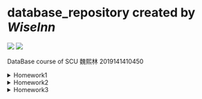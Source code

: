 # database_repository created by <I>Wiselnn</I>
<span><img src="https://img.shields.io/badge/-SCU-red?logo=github"></span>
<span><img src="https://img.shields.io/badge/Database-Sqlite-blue?logo=sqlite"><span>

DataBase course of SCU 魏熙林 2019141410450

<details>
<summary>Homework1</summary>
<h2>Homework1</h2>

```sql
--Q1 Get all unique ShipNames from the Order table that contain a hyphen '-'.
--Details: In addition, get all the characters preceding the (first) hyphen. Return ship 
--names alphabetically. Your first row should look like Bottom-Dollar Markets|Bottom

SELECT DISTINCT ShipName || '|' || substr(ShipName, 1, instr(ShipName, '-')-1)
AS Q1_ANSWER
FROM 'Order'
WHERE ShipName LIKE '%-%'
ORDER BY ShipName;
```

Result:
![Q1_img](./homework1/q1.png "Q1_result")

```sql
--Q2 Indicate if an order's ShipCountry is in North America. For our purposes, this 
--is 'USA', 'Mexico', 'Canada'
--Details: You should print the Order Id, ShipCountry, and another column that is 
--either 'NorthAmerica' or 'OtherPlace' depending on the Ship Country.
--Order by the primary key (Id) ascending and return 20 rows starting from Order 
--Id 15445 Your output should look 
--like 15445|France|OtherPlace or 15454|Canada|NorthAmerica

SELECT Id || '|' || ShipCountry || '|' || (case WHEN ShipCountry IN ('USA','Mexico','Canada') THEN "NorthAmerica" ELSE "OtherPlace" END)
AS Q2_ANSWER
FROM "Order"
WHERE Id>=15445
LIMIT 20;
```

Result:
![Q2_img](./homework1/q2.png "Q2_result")

```sql
--Q3 For each Shipper, find the percentage of orders which are late.
--Details: An order is considered late if ShippedDate > RequiredDate. Print the 
--following format, order by descending precentage, rounded to the nearest 
--hundredths, like United Package|23.44

SELECT ComPanyName || '|' || printf("%.2f",COUNT(CASE WHEN ShippedDate>RequiredDate THEN 1 ELSE null END) * 100 / ROUND(COUNT('Order'.Id)))
AS Q3_ANSWER
FROM 'Order', Shipper
WHERE 'Order'.ShipVia = Shipper.Id
GROUP BY Shipper.Id
ORDER BY COUNT(CASE WHEN ShippedDate>RequiredDate THEN 1 ELSE null END) * 100 / ROUND(COUNT('Order'.Id)) DESC;
```

Result:
![Q3_img](./homework1/q3.png "Q3_result")

```sql
--Q4 Compute some statistics about categories of products
--Details: Get the number of products, average unit price (rounded to 2 decimal 
--places), minimum unit price, maximum unit price, and total units on order for 
--categories containing greater than 10 products.
--Order by Category Id. Your output should look like Beverages|12|37.98|4.5|263.5|60

SELECT CategoryName ||'|'||COUNT(CategoryName)||'|'||ROUND(AVG(UnitPrice), 2)||'|'||MIN(UnitPrice)||'|'||MAX(UnitPrice)||'|'||SUM(UnitsOnOrder)
AS Q4_ANSWER
FROM Product, Category
WHERE Product.CategoryId=Category.Id
GROUP BY Category.Id
HAVING COUNT(*) > 10
ORDER BY Category.Id;
```

Result:
![Q4_img](./homework1/q4.png "Q4_result")

```sql
--Q5 [10 POINTS] (Q5_DISCONTINUED):
--For each of the 8 discontinued products in the database, which customer made the 
--first ever order for the product? Output the 
--customer's CompanyName and ContactName
--Details: Print the following format, order by ProductName alphabetically: Alice
--Mutton|Consolidated Holdings|Elizabeth Brown

SELECT ProductName||"|"||CompanyName||"|"||ContactName
AS Q5_ANSWER
FROM (SELECT * FROM "Order"
      LEFT OUTER JOIN OrderDetail ON "Order".Id=OrderId
      LEFT OUTER JOIN Customer ON CustomerId=Customer.Id
      LEFT OUTER JOIN Product ON ProductId=Product.Id
      WHERE Discontinued = 1
      ORDER BY orderDate)
GROUP BY ProductId
ORDER BY ProductName;
```

Result:
![Q5_img](./homework1/q5.png "Q5_result")

```sql
--Q6 [10 POINTS] (Q6_ORDER_LAGS):
--For the first 10 orders by CutomerId BLONP: get the Order's Id, OrderDate, 
--previous OrderDate, and difference between the previous and current. Return 
--results ordered by OrderDate (ascending)
--Details: The "previous" OrderDate for the first order should default to itself (lag 
--time = 0). Use the julianday() function for date arithmetic (example).
--Use lag(expr, offset, default) for grabbing previous dates.
--Please round the lag time to the nearest hundredth, formatted like 17361|2012-09-
--19 12:13:21|2012-09-18 22:37:15|0.57\

SELECT Id||"|"||OrderDate||"|"||(LAG(OrderDate,1, OrderDate) OVER(ORDER BY OrderDate))||"|"||
ROUND(julianday(OrderDate)-julianday(LAG(OrderDate,1, OrderDate) OVER(ORDER BY OrderDate)),2)
AS Q6_ANSWER
FROM 'Order'
WHERE CustomerId="BLONP"
ORDER BY OrderDate
LIMIT 10;
```

Result:
![Q6_img](./homework1/q6.png "Q6_result")

```sql
--Q7 [15 POINTS] (Q7_TOTAL_COST_QUARTILES):
--For each Customer, get the CompanyName, CustomerId, and "total expenditures". 
--Output the bottom quartile of Customers, as measured by total expenditures.
--Details: Calculate expenditure using UnitPrice and Quantity (ignore Discount). 
--Compute the quartiles for each company's total expenditures using NTILE. The 
--bottom quartile is the 1st quartile, order them by increasing expenditure.
--Make sure your output is formatted as follows (round expenditure to nearest 
--hundredths): Bon app|BONAP|4485708.49
--Note: There are orders for CustomerIds that don't appear in the Customer table. 
--You should still consider these "Customers" and output them. If 
--the CompanyName is missing, override the NULL to 'MISSING_NAME' using IFNULL.

SELECT CompanyName || '|' || CustomerId || '|' || ROUND(total, 2)
AS Q7_ANSWER
FROM (SELECT IFNULL(CompanyName, "MISSING_NAME") AS CompanyName, CustomerId, total, NTILE(4) OVER(ORDER BY CAST(total AS float)) AS quartile
    FROM
    (
        (SELECT 'Order'.CustomerId, SUM(UnitPrice*Quantity) AS total
            FROM 'Order'
            LEFT OUTER JOIN OrderDetail ON 'Order'.Id=OrderDetail.OrderId
            GROUP BY 'Order'.CustomerId)
        LEFT OUTER JOIN Customer ON CustomerId=Customer.Id
    )
)
WHERE quartile=1
ORDER BY CAST(total AS float);
```

Result:
![Q7_img1](./homework1/q7-1.png "Q7_result1")
![Q7_img2](./homework1/q7-2.png "Q7_result2")
```sql
--Q8 [15 POINTS] (Q8_YOUNGBLOOD):
--Find the youngest employee serving each Region. If a Region is not served by an 
--employee, ignore it.
--Details: Print the Region Description, First Name, Last Name, and Birth Date. 
--Order by Region Id.
--Your first row should look like Eastern|Steven|Buchanan|1987-03-04

SELECT RegionDescription||'|'||FirstName||'|'||LastName||'|'||BirthDate
AS Q8_ANSWER
FROM
(SELECT *
    FROM Employee
    LEFT OUTER JOIN EmployeeTerritory ON EmployeeId=Employee.Id
    LEFT OUTER JOIN Territory ON TerritoryId=Territory.Id
    LEFT OUTER JOIN Region ON RegionId=Region.Id
    ORDER BY BirthDate DESC)
GROUP BY RegionId
ORDER BY RegionId;
```

Result:
![Q8_img](./homework1/q8.png "Q8_result")

```sql
--Q9 [15 POINTS] (Q9_CHRISTMAS):
--Concatenate the ProductNames ordered by the Company 'Queen
--Cozinha' on 2014-12-25.
--Details: Order the products by Id (ascending). Print a single string
--containing all the dup names separated by commas like Mishi Kobe
--Niku, NuNuCa Nuß-Nougat-Creme...
--Hint: You might find Recursive CTEs useful.

SELECT GROUP_CONCAT(ProductName,", ") AS Q9_ANWSER
FROM 'Order'
         LEFT OUTER JOIN OrderDetail ON "Order".Id = OrderDetail.OrderId
         LEFT OUTER JOIN Product ON OrderDetail.ProductId = Product.Id
         LEFT OUTER JOIN Customer ON "Order".CustomerId = Customer.Id
WHERE Customer.CompanyName = 'Queen Cozinha' AND 'Order'.OrderDate LIKE '2014-12-25 __:__:__';
```

Result:
![Q9_img](./homework1/q9.png "Q9_result")
</details>

<details>
<summary>Homework2</summary>

## Homework2

### extendible_hash_test passed

![extendible_hash_test_passed_img](project1/result_images/extendible_hash_test.png "extendible_hash_test_passed")

### lru_replacer_test passed

![lru_replacer_test_img](project1/result_images/lru_test_result.png "lru_replacer_test_passed")

### buffer_pool_manager_test passed

![buffer_pool_manager_test_img](project1/result_images/buffer_pool_manager_test.png "buffer_pool_manager_test_passed")
</details>

<details>
<summary>Homework3</summary>

## Homework3

### b_plus_tree_print_test passed

![b_plus_tree_print_test_img](project2/result_image/b_plus_tree_print_test.jpg "b_plus_tree_print_test_passed")

### b_plus_tree_test passed

![b_plus_tree_test_img](project2/result_image/b_plus_tree_test_pass.jpg "b_plus_tree_test_passed")

### bptTreeTest_unitTest passed

![bptTreeTest_unitTest_img](project2/result_image/bptTreeTest_pass.png "bptTreeTest_passed")
</details>
